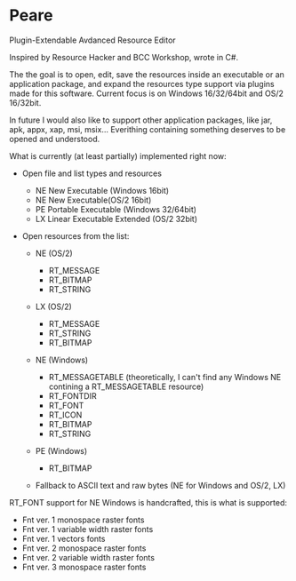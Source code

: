 # Peare

Plugin-Extendable Avdanced Resource Editor

Inspired by Resource Hacker and BCC Workshop, wrote in C#.

The the goal is to open, edit, save the resources inside an executable or an application package, and expand the resources type support via plugins made for this software. 
Current focus is on Windows 16/32/64bit and OS/2 16/32bit.

In future I would also like to support other application packages, like jar, apk, appx, xap, msi, msix... Everithing containing something deserves to be opened and understood.

What is currently (at least partially) implemented right now:

- Open file and list types and resources
	- NE New Executable (Windows 16bit)
	- NE New Executable(OS/2 16bit)
	- PE Portable Executable (Windows 32/64bit)
	- LX Linear Executable Extended (OS/2 32bit)

- Open resources from the list:

	- NE (OS/2)
		- RT_MESSAGE
		- RT_BITMAP
		- RT_STRING

	- LX (OS/2)
		- RT_MESSAGE
		- RT_STRING
		- RT_BITMAP

	- NE (Windows)
		- RT_MESSAGETABLE (theoretically, I can't find any Windows NE contining a RT_MESSAGETABLE resource)
		- RT_FONTDIR
		- RT_FONT
		- RT_ICON
		- RT_BITMAP
		- RT_STRING

	- PE (Windows)
		- RT_BITMAP

	- Fallback to ASCII text and raw bytes (NE for Windows and OS/2, LX)



RT_FONT support for NE Windows is handcrafted, this is what is supported:

- Fnt ver. 1 monospace raster fonts
- Fnt ver. 1 variable width raster fonts
- Fnt ver. 1 vectors fonts
- Fnt ver. 2 monospace raster fonts
- Fnt ver. 2 variable width raster fonts
- Fnt ver. 3 monospace raster fonts
